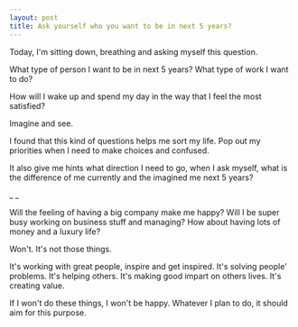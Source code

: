 ```yaml
---
layout: post
title: Ask yourself who you want to be in next 5 years?
---
```

Today, I'm sitting down, breathing and asking myself this question. 

  
What type of person I want to be in next 5 years? What type of work I want to do? 

How will I wake up and spend my day in the way that I feel the most satisfied?  

  
Imagine and see. 

  
I found that this kind of questions helps me sort my life. Pop out my priorities when I need to make choices and confused.

It also give me hints what direction I need to go, when I ask myself, what is the difference of me currently and the imagined me next 5 years?

  
\_ \_

  
Will the feeling of having a big company make me happy? Will I be super busy working on business stuff and managing? How about having lots of money and a luxury life? 

Won't. It's not those things. 

  
It's working with great people, inspire and get inspired. It's solving people' problems. It's helping others. It's making good impart on others lives. It's creating value.

If I won't do these things, I won't be happy. Whatever I plan to do, it should aim for this purpose.